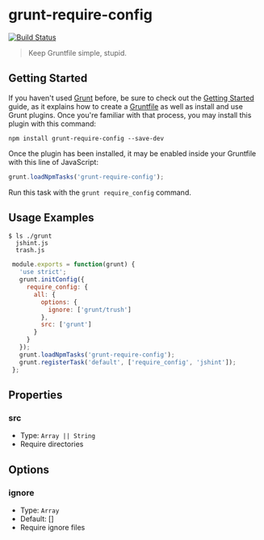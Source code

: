 # grunt-require-config
[![Build Status](https://travis-ci.org/watilde/grunt-require-config.png?branch=master)](https://travis-ci.org/watilde/grunt-require-config)

>Keep Gruntfile simple, stupid.

## Getting Started
If you haven't used [Grunt](http://gruntjs.com/) before, be sure to check out the [Getting Started](http://gruntjs.com/getting-started) guide, as it explains how to create a [Gruntfile](http://gruntjs.com/sample-gruntfile) as well as install and use Grunt plugins. Once you're familiar with that process, you may install this plugin with this command:

```shell
npm install grunt-require-config --save-dev
```

Once the plugin has been installed, it may be enabled inside your Gruntfile with this line of JavaScript:

```js
grunt.loadNpmTasks('grunt-require-config');
```
Run this task with the ``grunt require_config`` command.

## Usage Examples
```
$ ls ./grunt
  jshint.js
  trash.js
```

```js
 module.exports = function(grunt) {
   'use strict';
   grunt.initConfig({
     require_config: {
       all: {
         options: {
           ignore: ['grunt/trush']
         },
         src: ['grunt']
       }
     }
   });
   grunt.loadNpmTasks('grunt-require-config');
   grunt.registerTask('default', ['require_config', 'jshint']);
 };
```

## Properties
### src
+ Type: `Array || String`
+ Require directories

## Options
### ignore
+ Type: `Array`
+ Default: []
+ Require ignore files
